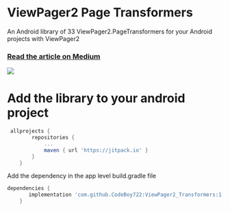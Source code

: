 # ViewPager2 Page Transformers
An Android library of 33 ViewPager2.PageTransformers for your Android projects with ViewPager2

### [Read the article on Medium](https://android.jlelse.eu/android-simple-image-gallery-30c0f00abe64?source=friends_link&sk=c203004612a1f0d402db9084feca42d4)

[![](https://jitpack.io/v/CodeBoy722/ViewPager2_Transformers.svg)](https://jitpack.io/#CodeBoy722/ViewPager2_Transformers)

# Add the library to your android project
```gradle
 allprojects {
		repositories {
			...
			maven { url 'https://jitpack.io' }
		}
	}   
```

Add the dependency in the app level build.gradle file

```gradle
dependencies {
	   implementation 'com.github.CodeBoy722:ViewPager2_Transformers:1.0.0'
	}
```
